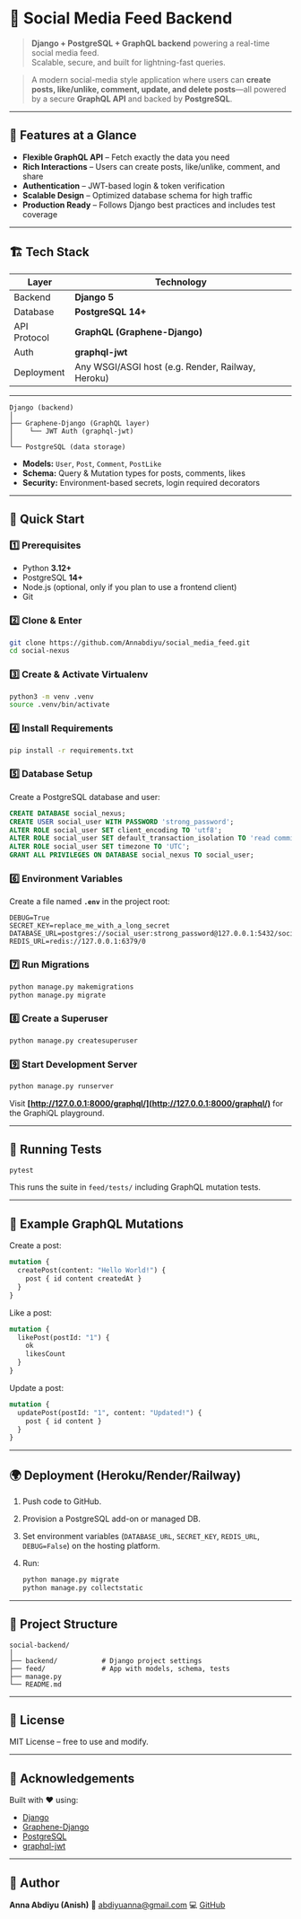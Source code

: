 # 🚀 Social Media Feed Backend

> **Django + PostgreSQL + GraphQL backend** powering a real-time social media feed.  
> Scalable, secure, and built for lightning-fast queries.

> A modern social-media style application where users can **create posts, like/unlike, comment, update, and delete posts**—all powered by a secure **GraphQL API** and backed by **PostgreSQL**.

---

## 🌟 Features at a Glance
- **Flexible GraphQL API** – Fetch exactly the data you need
- **Rich Interactions** – Users can create posts, like/unlike, comment, and share
- **Authentication** – JWT-based login & token verification
- **Scalable Design** – Optimized database schema for high traffic
- **Production Ready** – Follows Django best practices and includes test coverage

---

## 🏗️ Tech Stack
| Layer         | Technology |
|-------------- |-----------|
| Backend       | **Django 5** |
| Database      | **PostgreSQL 14+** |
| API Protocol  | **GraphQL (Graphene-Django)** |
| Auth          | **graphql-jwt** |
| Deployment    | Any WSGI/ASGI host (e.g. Render, Railway, Heroku) |

---

```
Django (backend)
│
├── Graphene-Django (GraphQL layer)
│    └── JWT Auth (graphql-jwt)
│
└── PostgreSQL (data storage)
```



- **Models:** `User`, `Post`, `Comment`, `PostLike`
- **Schema:** Query & Mutation types for posts, comments, likes
- **Security:** Environment-based secrets, login required decorators

---

## 🚦 Quick Start

### 1️⃣ Prerequisites
- Python **3.12+**
- PostgreSQL **14+**
- Node.js (optional, only if you plan to use a frontend client)
- Git

### 2️⃣ Clone & Enter
```bash
git clone https://github.com/Annabdiyu/social_media_feed.git
cd social-nexus
```


### 3️⃣ Create & Activate Virtualenv

```bash
python3 -m venv .venv
source .venv/bin/activate
```

### 4️⃣ Install Requirements

```bash
pip install -r requirements.txt
```

### 5️⃣ Database Setup

Create a PostgreSQL database and user:

```sql
CREATE DATABASE social_nexus;
CREATE USER social_user WITH PASSWORD 'strong_password';
ALTER ROLE social_user SET client_encoding TO 'utf8';
ALTER ROLE social_user SET default_transaction_isolation TO 'read committed';
ALTER ROLE social_user SET timezone TO 'UTC';
GRANT ALL PRIVILEGES ON DATABASE social_nexus TO social_user;
```

### 6️⃣ Environment Variables

Create a file named **`.env`** in the project root:

```
DEBUG=True
SECRET_KEY=replace_me_with_a_long_secret
DATABASE_URL=postgres://social_user:strong_password@127.0.0.1:5432/social_nexus
REDIS_URL=redis://127.0.0.1:6379/0
```

### 7️⃣ Run Migrations

```bash
python manage.py makemigrations
python manage.py migrate
```

### 8️⃣ Create a Superuser

```bash
python manage.py createsuperuser
```

### 9️⃣ Start Development Server

```bash
python manage.py runserver
```

Visit **[http://127.0.0.1:8000/graphql/](http://127.0.0.1:8000/graphql/)** for the GraphiQL playground.

---

## 🧪 Running Tests

```bash
pytest
```

This runs the suite in `feed/tests/` including GraphQL mutation tests.

---

## 🔑 Example GraphQL Mutations

Create a post:

```graphql
mutation {
  createPost(content: "Hello World!") {
    post { id content createdAt }
  }
}
```

Like a post:

```graphql
mutation {
  likePost(postId: "1") {
    ok
    likesCount
  }
}
```

Update a post:

```graphql
mutation {
  updatePost(postId: "1", content: "Updated!") {
    post { id content }
  }
}
```

---

## 🌍 Deployment (Heroku/Render/Railway)

1. Push code to GitHub.
2. Provision a PostgreSQL add-on or managed DB.
3. Set environment variables (`DATABASE_URL`, `SECRET_KEY`, `REDIS_URL`, `DEBUG=False`) on the hosting platform.
4. Run:

   ```bash
   python manage.py migrate
   python manage.py collectstatic
   ```

---

## 🏅 Project Structure

```
social-backend/
│
├── backend/           # Django project settings
├── feed/              # App with models, schema, tests
├── manage.py
└── README.md
```

---

## 📜 License

MIT License – free to use and modify.

---

## 🙌 Acknowledgements

Built with ❤️ using:

* [Django](https://www.djangoproject.com/)
* [Graphene-Django](https://docs.graphene-python.org/projects/django/en/latest/)
* [PostgreSQL](https://www.postgresql.org/)
* [graphql-jwt](https://github.com/flavors/django-graphql-jwt)

---

## 🧭 Author

**Anna Abdiyu (Anish)**
📧 [abdiyuanna@gmail.com](mailto:abdiyuanna@gmail.com)
💻 [GitHub](https://github.com/Annabdiyu)








